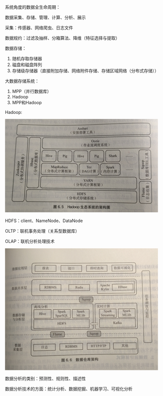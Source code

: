系统角度的数据全生命周期：

数据采集、存储、管理、计算、分析、展示

采集：传感器、网络爬虫、日志文件

数据规约：过滤及抽样、分箱算法、降维（特征选择与提取）

数据存储：

1. 随机存取存储器
2. 磁盘和磁盘阵列
3. 存储级存储器（直接附加存储、网络附件存储、存储区域网络（分布式存储））

大数据存储系统：

1. MPP（并行数据库）
2. Hadoop
3. MPP和Hadoop

Hadoop:

![](%E6%95%B0%E6%8D%AE%E7%A7%91%E5%AD%A6%E4%B8%8E%E5%B7%A5%E7%A8%8B%E6%A6%82%E8%BF%B0.assets/image-20210908180304866.png)

HDFS：client、NameNode、DataNode

OLTP：联机事务处理（关系型数据库）

OLAP：联机分析处理技术

![](%E6%95%B0%E6%8D%AE%E7%A7%91%E5%AD%A6%E4%B8%8E%E5%B7%A5%E7%A8%8B%E6%A6%82%E8%BF%B0.assets/WechatIMG21.jpeg)

数据分析的类别：预测性、规则性、描述性

数据分析技术的方面：统计分析、数据挖掘、机器学习、可视化分析